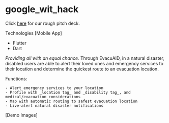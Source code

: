 # google_wit_hack

Click [here](www.google.com) for our rough pitch deck.

Technologies [Mobile App]
 - Flutter
 - Dart

_Providing all with an equal chance._ 
Through EvacuAID, in a natural disaster, disabled users are able to alert their loved ones and emergency services to their location and determine the quickest route to an evacuation location.

  Functions:
  
    - Alert emergency services to your location
    - Profile with _location tag_ and _disability tag_, and medical/evacuation considerations
    - Map with automatic routing to safest evacuation location
    - Live-alert natural disaster notifications
    
 [Demo Images]
